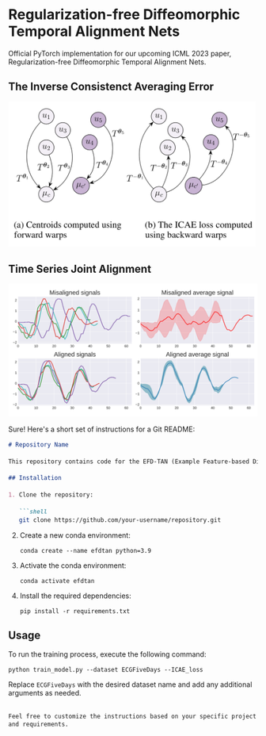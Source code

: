 # Regularization-free Diffeomorphic Temporal Alignment Nets
Official PyTorch implementation for our upcoming ICML 2023 paper, Regularization-free Diffeomorphic Temporal Alignment Nets.

## The Inverse Consistenct Averaging Error
<img src="images/ICAE.png" alt="ICAE loss illustration" width="500">

## Time Series Joint Alignment 
<img src="images/alignment_results.png" alt="Variable length time series joint alignment results" width="600">

Sure! Here's a short set of instructions for a Git README:

```markdown
# Repository Name

This repository contains code for the EFD-TAN (Example Feature-based Diffeomorphic Temporal Alignment Nets) project.

## Installation

1. Clone the repository:

   ```shell
   git clone https://github.com/your-username/repository.git
   ```

2. Create a new conda environment:

   ```shell
   conda create --name efdtan python=3.9
   ```

3. Activate the conda environment:

   ```shell
   conda activate efdtan
   ```

4. Install the required dependencies:

   ```shell
   pip install -r requirements.txt
   ```

## Usage

To run the training process, execute the following command:

```shell
python train_model.py --dataset ECGFiveDays --ICAE_loss
```

Replace `ECGFiveDays` with the desired dataset name and add any additional arguments as needed.

```

Feel free to customize the instructions based on your specific project and requirements.